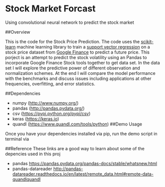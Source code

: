 # Stock Market Forcast
Using convolutional neural network to predict the stock market

##Overview

This is the code for the Stock Price Prediction. The code uses the [scikit-learn](https://github.com/scikit-learn/scikit-learn) machine learning library to train a [support vector regression](https://en.wikipedia.org/wiki/Support_vector_machine) on a stock price dataset from [Google Finance](https://en.wikipedia.org/wiki/Support_vector_machine) to predict a future price.
This porject is an attempt to predict the stock volatility using an Pandas to incorporate Google Finance Stock tools together to get data set. 
In the data set I will explore the predictive power of different observation and normalization schemes.
At the end I will compare the model performance with the benchmarks and discuss issues including applications at other frequencies, overfitting, and error statistics.

##Dependencies
* numpy (http://www.numpy.org/)
* pandas (http://pandas.pydata.org/)
* csv (https://pypi.python.org/pypi/csv)
* keras (https://keras.io)
* quandl (https://www.quandl.com/tools/python)
##Demo Usage

Once you have your dependencies installed via pip, run the demo script in terminal via

##Reference 
These links are a good way to learn about some of the depencies used in this proj
* pandas https://pandas.pydata.org/pandas-docs/stable/whatsnew.html
* pandas-datareader http://pandas-datareader.readthedocs.io/en/latest/remote_data.html#remote-data-quandlquandl


